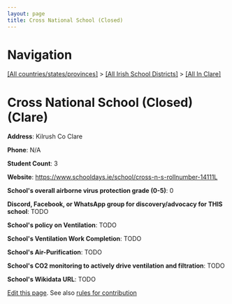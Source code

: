 ```yaml
---
layout: page
title: Cross National School (Closed)
---
```

# Navigation

[[All countries/states/provinces]](../../..) > [[All Irish School Districts]](../..) > [[All In Clare]](..)

# Cross National School (Closed) (Clare)

**Address**: Kilrush Co Clare

**Phone**: N/A

**Student Count**: 3

**Website**: <https://www.schooldays.ie/school/cross-n-s-rollnumber-14111L>

**School's overall airborne virus protection grade (0-5)**: 0

**Discord, Facebook, or WhatsApp group for discovery/advocacy for THIS school**: TODO

**School's policy on Ventilation**: TODO

**School's Ventilation Work Completion**: TODO

**School's Air-Purification**: TODO

**School's CO2 monitoring to actively drive ventilation and filtration**: TODO

**School's Wikidata URL**: TODO


[Edit this page](https://github.com/ventilate-schools/Ireland/edit/main/./Clare/Cross_National_School_(Closed).md). See also [rules for contribution](../../../contribution-rules/)
